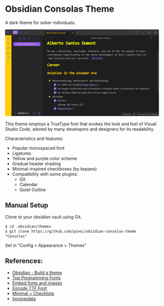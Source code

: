 # Obsidian Consolas Theme

A dark theme for sober individuals.

![](./screenshot-original.png)

This theme employs a TrueType font that evokes the look and feel of Visual Studio Code, adored by many developers and designers for its readability.

Characteristics and features:
- Popular monospaced font
- Ligatures
- Yellow and purple color scheme
- Gradual header shading
- Minimal-inspired checkboxes (by kepano)
- Compatibility with some plugins:
	- Git
	- Calendar
	- Quiet Outline

## Manual Setup

Clone to your obsidian vault using Git.

```
$ cd .obsidian/themes
$ git clone https://github.com/pinei/obsidian-consolas-theme "Consolas"
```

Set in "Config > Appearance > Themes"

## References:

- [Obsidian - Build a theme](https://docs.obsidian.md/Themes/App+themes/Build+a+theme)
- [Top Programming Fonts](https://github.com/hbin/top-programming-fonts/)
- [Embed fonts and images](https://docs.obsidian.md/Themes/App+themes/Embed+fonts+and+images+in+your+theme)
- [Encode TTF Font](https://products.aspose.app/font/base64/ttf)
- [Minimal > Checklists](https://minimal.guide/checklists)
- [Inconsolata](https://en.wikipedia.org/wiki/Inconsolata)